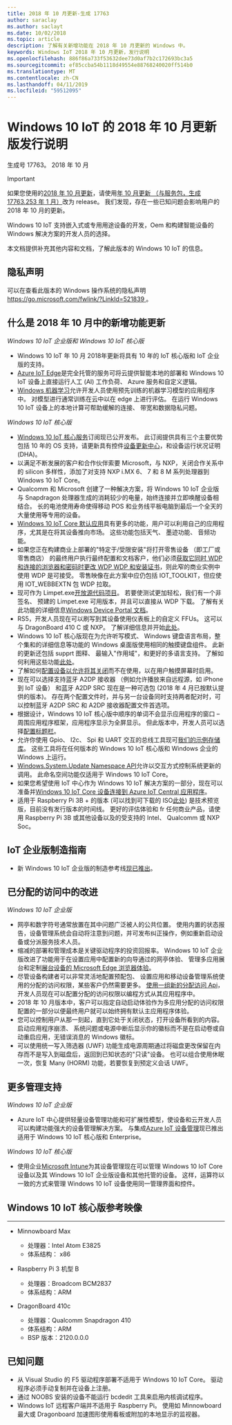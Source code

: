 ```yaml
---
title: 2018 年 10 月更新-生成 17763
author: saraclay
ms.author: saclayt
ms.date: 10/02/2018
ms.topic: article
description: 了解有关新增功能在 2018 年 10 月更新的 Windows 中。
keywords: Windows IoT 2018 年 10 月更新，发行说明
ms.openlocfilehash: 886f86a733f53632dee73d0af7b2c172693bc3a5
ms.sourcegitcommit: ef85ccba54b1118d49554e88768240020ff514b0
ms.translationtype: MT
ms.contentlocale: zh-CN
ms.lasthandoff: 04/11/2019
ms.locfileid: "59512095"
---
```

# <a name="october-2018-update-release-notes-for-windows-10-iot"></a>Windows 10 IoT 的 2018 年 10 月更新版发行说明
生成号 17763。 2018 年 10 月

> [!IMPORTANT]
> 如果您使用的[2018 年 10 月更新](https://docs.microsoft.com/en-us/windows/iot-core/release-notes/commercial/october2018update)，请使用[年 10 月更新 （与服务包，生成 17763.253 年 1 月）](https://docs.microsoft.com/en-us/windows/iot-core/release-notes/commercial/17763)改为 release。 我们发现，存在一些已知问题会影响用户的 2018 年 10 月的更新。 

Windows 10 IoT 支持嵌入式或专用用途设备的开发，Oem 和构建智能设备的 Windows 解决方案的开发人员的选择。

本文档提供补充其他内容和文档，了解此版本的 Windows 10 IoT 的信息。

## <a name="privacy-statement"></a>隐私声明

可以在查看此版本的 Windows 操作系统的隐私声明[ https://go.microsoft.com/fwlink/?LinkId=521839 ](https://go.microsoft.com/fwlink/?LinkId=521839)。

## <a name="whats-new-in-october-2018-update"></a>什么是 2018 年 10 月中的新增功能更新

_Windows 10 IoT 企业版和 Windows 10 IoT 核心版_
* Windows 10 IoT 年 10 月 2018年更新将具有 10 年的 IoT 核心版和 IoT 企业版的支持。
* [Azure IoT Edge](https://docs.microsoft.com/azure/iot-edge/quickstart)是完全托管的服务可将云提供智能本地的部署和 Windows 10 IoT 设备上直接运行人工 (AI) 工作负荷、 Azure 服务和自定义逻辑。
* [Windows 机器学习](https://docs.microsoft.com/windows/ai/)允许开发人员使用预先训练的机器学习模型的应用程序中。 对模型进行通常训练在云中以在 edge 上进行评估。 在运行 Windows 10 IoT 设备上的本地计算可帮助缓解的连接、 带宽和数据隐私问题。  

_Windows 10 IoT 核心版_
* [Windows 10 IoT 核心服务](https://docs.microsoft.com/windows-hardware/manufacture/iot/iotcoreservicesoverview)订阅现已公开发布。 此订阅提供具有三个主要优势包括 10 年的 OS 支持，请更新具有控件[设备更新中心](https://docs.microsoft.com/windows-hardware/service/iot/using-device-update-center)，和设备运行状况证明 (DHA)。
* 以满足不断发展的客户和合作伙伴索要 Microsoft，与 NXP，关闭合作关系中的 silicon 多样性，添加了对支持 NXP i.MX 6、 7 和 8 M 系列处理器到 Windows 10 IoT Core。 
* Qualcomm 和 Microsoft 创建了一种解决方案，将 Windows 10 IoT 企业版与 Snapdragon 处理器生成的消耗较少的电量，始终连接并立即唤醒设备相结合。 长的电池使用寿命使得移动 POS 和业务线平板电脑到最后一个全天的大量使用等专用的设备。 
* [Windows 10 IoT Core 默认应用](https://docs.microsoft.com/windows/iot-core/develop-your-app/iotcoredefaultapp)具有更多的功能，用户可以利用自己的应用程序，尤其是在将其设备推向市场。 这些功能包括天气、 墨迹功能、 音频功能。 
* 如果您正在构建商业上部署的"特定于/受限安装"将打开零售设备 （即工厂或零售商店） 的最终用户执行最终配置和文档客户，他们必须[获取它同时 WDP 和连接的浏览器和密码时更改 WDP WDP 和安装证书](https://docs.microsoft.com/windows/uwp/debug-test-perf/device-portal-ssl)，则此窄的商业实例中使用 WDP 是可接受。 零售映像在此方案中应仍包括 IOT_TOOLKIT，但应使用 IOT_WEBBEXTN 包 WDP 拉取。 
* 现可作为 Limpet.exe[开放源代码项目](https://github.com/ms-iot/azure-dm-client)。 若要使测试更加轻松，我们有一个非签名、 预建的 Limpet.exe 可用版本，并且可以直接从 WDP 下载。 了解有关此功能的详细信息[Windows Device Portal 文档](https://docs.microsoft.com/windows/iot-core/manage-your-device/deviceportal)。  
* RS5，开发人员现在可以刷写到其设备使用仪表板上的自定义 FFUs。 这可以与 DragonBoard 410 C 或 NXP。 了解详细信息并开始[此处](https://docs.microsoft.com/windows/iot-core/tutorials/quickstarter/devicesetup)。
* Windows 10 IoT 核心版现在为允许听写模式、 Windows 键盘语言布局，整个集和的详细信息等功能的 Windows 桌面版使用相同的触摸键盘组件。 此新的更新还包括 supprt 图释、 最输入"作用域"，和更好的多语言支持。 了解如何利用这些功能[此处](https://docs.microsoft.com/windows/iot-core/develop-your-app/onscreenkeyboard)。
* 了解如何[配置设备以允许将其关闭](https://docs.microsoft.com/windows/iot-core/learn-about-hardware/wakeontouch)而不在使用，以在用户触摸屏幕时启用。
* 现在可以选择支持蓝牙 A2DP 接收器 （例如允许播放来自远程源，如 iPhone 到 IoT 设备） 和蓝牙 A2DP SRC 现在是一种可选包 (2018 年 4 月已按默认提供的版本)。 存在两个配置文件时，并与另一台设备同时支持两者配对时，可以控制蓝牙 A2DP SRC 和 A2DP 接收器配置文件首选项。 
* 根据设计，Windows 10 IoT 核心版中顺序的单词不会显示应用程序的窗口 – 周围应用程序框架，应用程序显示为全屏显示。 但此版本中，开发人员可以选择[配置标题栏](https://docs.microsoft.com/windows/iot-core/develop-your-app/signindialogtitlebars)。
* 允许你使用 Gpio、 I2c、 Spi 和 UART 交互的总线工具现可[我们的示例存储库](https://github.com/Microsoft/Windows-iotcore-samples/tree/master/BusTools)。 这些工具将在任何版本的 Windows 10 IoT 核心版和 Windows 企业的 Windows 上运行。 
* [Windows.System.Update Namespace API](https://docs.microsoft.com/uwp/api/windows.system.update)允许以交互方式控制系统更新的调用。 此命名空间功能仅适用于 Windows 10 IoT Core。
* 如果您希望使用 IoT 中心作为 Windows 10 IoT 解决方案的一部分，现在可以准备并[Windows 10 IoT Core 设备连接到 Azure IoT Central 应用程序](https://docs.microsoft.com/azure/iot-central/howto-connect-windowsiotcore)。 
* 适用于 Raspberry Pi 3B + 的版本 (可以找到可下载的 ISO[此处](http://go.microsoft.com/fwlink/?LinkID=708576)) 是技术预览版，目前没有发行版本的时间线。 更好的评估体验和 fr 任何商业产品，请使用 Raspberry Pi 3B 或其他设备以及的受支持的 Intel、 Qualcomm 或 NXP Soc。 

## <a name="iot-enterprise-manufacturing-guide"></a>IoT 企业版制造指南

* 新 Windows 10 IoT 企业版的制造参考线[现已推出](https://docs.microsoft.com/en-us/windows-hardware/manufacture/desktop/iot-ent-overview)。 

## <a name="improvements-in-assigned-access"></a>已分配的访问中的改进 

_Windows 10 IoT 企业版_

* 网亭和数字符号通常放置在其中问题广泛被人的公共位置。 使用内置的状态报告，设备管理系统会自动将注意到问题，并可发布纠正操作，例如重新启动设备或分派服务技术人员。 
* 缩减的部署和管理成本是关键驱动程序的投资回报率。 Windows 10 IoT 企业版改进了功能用于在设置应用中配置新的向导通过的网亭体验、 管理多应用展台和定制[展台设备的 Microsoft Edge 浏览器体验](https://docs.microsoft.com/microsoft-edge/deploy/microsoft-edge-kiosk-mode-deploy)。
* 尽管设备构建者可以非常灵活地配置预配包、 设置应用和移动设备管理系统使用的分配的访问权限，某些客户仍然需要更多。 [使用一组新的分配访问 Api](https://docs.microsoft.com/uwp/api/windows.system.userprofile.assignedaccesssettings)，开发人员现在可以配置分配的访问权限以编程方式从其应用程序中。
* 2018 年 10 月版本中，客户可以指定自动启动体验作为多应用分配的访问权限配置的一部分以便最终用户就可以始终拥有默认主应用程序体验。
* 您可以控制用户从那一刻起，直到它处于关闭状态，打开设备所看到的内容。 启动应用程序崩溃、 系统问题或电源中断后显示你的徽标而不是在启动卷或自动重启应用，无错误消息的 Windows 徽标。 
* 可以使用统一写入筛选器 (UWF) 功能生成电源周期通过将磁盘更改保留在内存而不是写入到磁盘后，返回到已知状态的"只读"设备。 也可以组合使用休眠一次，恢复 Many (HORM) 功能，若要恢复到预定义会话 UWF。 


## <a name="more-management-support"></a>更多管理支持

_Windows 10 IoT 企业版_
* Azure IoT 中心提供轻量设备管理功能和可扩展性模型，使设备和云开发人员可以构建功能强大的设备管理解决方案。 与集成[Azure IoT 设备管理](https://docs.microsoft.com/windows/iot-core/manage-your-device/azureiotdm)现已推出适用于 Windows 10 IoT 核心版和 Enterprise。 

_Windows 10 IoT 核心版_
* 使用企业[Microsoft Intune](https://www.microsoft.com/cloud-platform/microsoft-intune)为其设备管理现在可以管理 Windows 10 IoT Core 设备以及其 Windows 10 IoT 企业版设备和其他托管的设备。 这样，运算符以一致的方式来管理 Windows 10 IoT 设备使用同一管理界面和控件。 


## <a name="windows-10-iot-core-reference-images"></a>Windows 10 IoT 核心版参考映像
___ 
* Minnowboard Max
  * 处理器：Intel Atom E3825
  * 体系结构： x86

* Raspberry Pi 3 机型 B
  * 处理器：Broadcom BCM2837
  * 体系结构：ARM

* DragonBoard 410c
  * 处理器：Qualcomm Snapdragon 410
  * 体系结构：ARM
  * BSP 版本：2120.0.0.0


## <a name="known-issues"></a>已知问题
* 从 Visual Studio 的 F5 驱动程序部署不适用于 Windows 10 IoT Core。 驱动程序必须手动复制并在设备上注册。
* 通过 NOOBS 安装的设备不能运行 bcdedit 工具来启用内核调试程序。
* Windows IoT 远程客户端并不适用于 Raspberry Pi。 使用如 Minnowboard 最大或 Dragonboard 加速图形使用看板或附加的本地显示的监视器。
